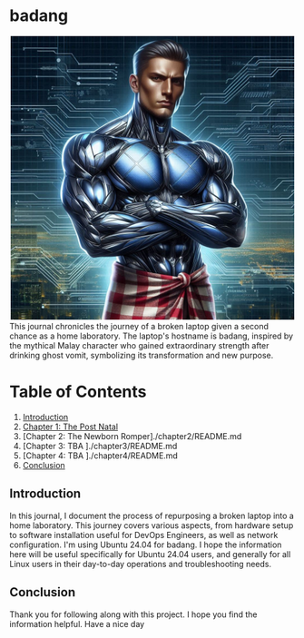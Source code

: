 # badang
<div style="text-align: center;">
  <img src="img/badang.jpeg" alt="Description of the image" width="500"/>
</div>
This journal chronicles the journey of a broken laptop given a second chance as a home laboratory. The laptop's hostname is badang, inspired by the mythical Malay character who gained extraordinary strength after drinking ghost vomit, symbolizing its transformation and new purpose.

# Table of Contents

1. [Introduction](#introduction)
2. [Chapter 1: The Post Natal](./chapter1/README.md)
3. [Chapter 2: The Newborn Romper]./chapter2/README.md
4. [Chapter 3: TBA ]./chapter3/README.md
5. [Chapter 4: TBA ]./chapter4/README.md
6. [Conclusion](#conclusion)

## Introduction
In this journal, I document the process of repurposing a broken laptop into a home laboratory. This journey covers various aspects, from hardware setup to software installation useful for DevOps Engineers, as well as network configuration. I'm using Ubuntu 24.04 for badang. I hope the information here will be useful specifically for Ubuntu 24.04 users, and generally for all Linux users in their day-to-day operations and troubleshooting needs.

## Conclusion

Thank you for following along with this project. I hope you find the information helpful. Have a nice day 
